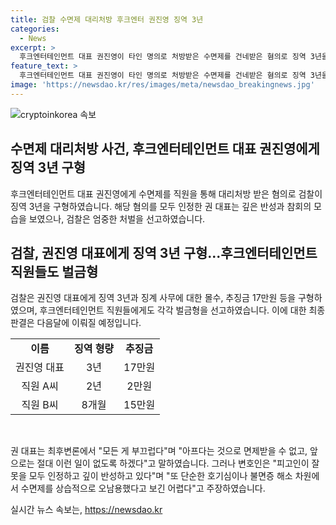 ```yaml
---
title: 검찰 수면제 대리처방 후크엔터 권진영 징역 3년
categories:
  - News
excerpt: >
  후크엔터테인먼트 대표 권진영이 타인 명의로 처방받은 수면제를 건네받은 혐의로 징역 3년을 구형받았다. 3명에게 대리처방으로 수면제를 준 혐의, 그리고 모든 혐의를 인정했다는 증언을 했다. 검찰은 징역 3년과 17만원의 추징금 등을 구형했다. 변호인은 치료 목적으로 수면제를 복용했다 주장했으나, 선고 기일은 다음달 8일로 예정되어 있다. 2015년 후크엔터테인먼트 설립한 권 대표는 최근 이승기와의 법적 분쟁으로 또 다른 논란에 휩싸였다.
feature_text: >
  후크엔터테인먼트 대표 권진영이 타인 명의로 처방받은 수면제를 건네받은 혐의로 징역 3년을 구형받았다. 3명에게 대리처방으로 수면제를 준 혐의, 그리고 모든 혐의를 인정했다는 증언을 했다. 검찰은 징역 3년과 17만원의 추징금 등을 구형했다. 변호인은 치료 목적으로 수면제를 복용했다 주장했으나, 선고 기일은 다음달 8일로 예정되어 있다. 2015년 후크엔터테인먼트 설립한 권 대표는 최근 이승기와의 법적 분쟁으로 또 다른 논란에 휩싸였다.
image: 'https://newsdao.kr/res/images/meta/newsdao_breakingnews.jpg'
---
```


<p><img src="https://newsdao.kr/res/images/meta/newsdao_breakingnews.jpg" alt="cryptoinkorea 속보" /></p>

<h2 data-ke-size="size26">수면제 대리처방 사건, 후크엔터테인먼트 대표 권진영에게 징역 3년 구형</h2>

<p data-ke-size="size16">후크엔터테인먼트 대표 권진영에게 수면제를 직원을 통해 대리처방 받은 혐의로 검찰이 징역 3년을 구형하였습니다. 해당 혐의를 모두 인정한 권 대표는 깊은 반성과 참회의 모습을 보였으나, 검찰은 엄중한 처벌을 선고하였습니다.</p>

<h2 data-ke-size="size24">검찰, 권진영 대표에게 징역 3년 구형...후크엔터테인먼트 직원들도 벌금형</h2>

<p data-ke-size="size16">검찰은 권진영 대표에게 징역 3년과 징계 사무에 대한 몰수, 추징금 17만원 등을 구형하였으며, 후크엔터테인먼트 직원들에게도 각각 벌금형을 선고하였습니다. 이에 대한 최종 판결은 다음달에 이뤄질 예정입니다.</p>

<table>
    <tr>
        <td style="text-align: center; height: 17px;"><b>이름</b></td>
        <td style="text-align: center; height: 17px;"><b>징역 형량</b></td>
        <td style="text-align: center; height: 17px;"><b>추징금</b></td>
    </tr>
    <tr>
        <td style="text-align: center; height: 17px;">권진영 대표</td>
        <td style="text-align: center; height: 17px;">3년</td>
        <td style="text-align: center; height: 17px;">17만원</td>
    </tr>
    <tr>
        <td style="text-align: center; height: 17px;">직원 A씨</td>
        <td style="text-align: center; height: 17px;">2년</td>
        <td style="text-align: center; height: 17px;">2만원</td>
    </tr>
    <tr>
        <td style="text-align: center; height: 17px;">직원 B씨</td>
        <td style="text-align: center; height: 17px;">8개월</td>
        <td style="text-align: center; height: 17px;">15만원</td>
    </tr>
</table>

<p><br></p>

<p data-ke-size="size16">권 대표는 최후변론에서 "모든 게 부끄럽다"며 "아프다는 것으로 면제받을 수 없고, 앞으로는 절대 이런 일이 없도록 하겠다"고 말하였습니다. 그러나 변호인은 "피고인이 잘못을 모두 인정하고 깊이 반성하고 있다"며 "또 단순한 호기심이나 불면증 해소 차원에서 수면제를 상습적으로 오남용했다고 보긴 어렵다"고 주장하였습니다.</p>
실시간 뉴스 속보는, <a href="https://newsdao.kr" rel="dofollow">https://newsdao.kr</a>


